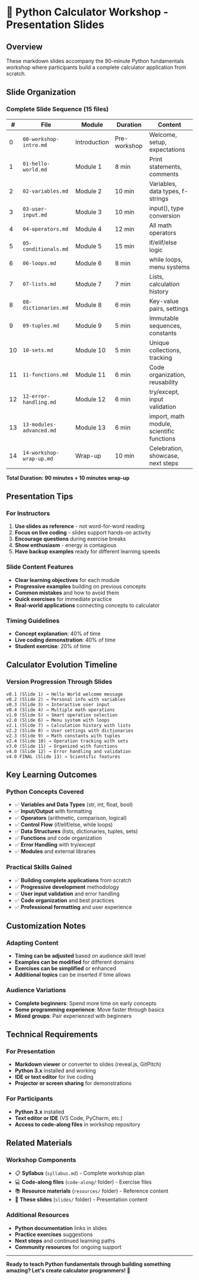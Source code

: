# 🧮 Python Calculator Workshop - Presentation Slides

## Overview
These markdown slides accompany the 90-minute Python fundamentals workshop where participants build a complete calculator application from scratch.

## Slide Organization

### Complete Slide Sequence (15 files)

| # | File | Module | Duration | Content |
|---|------|--------|----------|---------|
| 0 | `00-workshop-intro.md` | Introduction | Pre-workshop | Welcome, setup, expectations |
| 1 | `01-hello-world.md` | Module 1 | 8 min | Print statements, comments |
| 2 | `02-variables.md` | Module 2 | 10 min | Variables, data types, f-strings |
| 3 | `03-user-input.md` | Module 3 | 10 min | input(), type conversion |
| 4 | `04-operators.md` | Module 4 | 12 min | All math operators |
| 5 | `05-conditionals.md` | Module 5 | 15 min | if/elif/else logic |
| 6 | `06-loops.md` | Module 6 | 8 min | while loops, menu systems |
| 7 | `07-lists.md` | Module 7 | 7 min | Lists, calculation history |
| 8 | `08-dictionaries.md` | Module 8 | 6 min | Key-value pairs, settings |
| 9 | `09-tuples.md` | Module 9 | 5 min | Immutable sequences, constants |
| 10 | `10-sets.md` | Module 10 | 5 min | Unique collections, tracking |
| 11 | `11-functions.md` | Module 11 | 6 min | Code organization, reusability |
| 12 | `12-error-handling.md` | Module 12 | 6 min | try/except, input validation |
| 13 | `13-modules-advanced.md` | Module 13 | 6 min | import, math module, scientific functions |
| 14 | `14-workshop-wrap-up.md` | Wrap-up | 10 min | Celebration, showcase, next steps |

**Total Duration: 90 minutes + 10 minutes wrap-up**

## Presentation Tips

### For Instructors
1. **Use slides as reference** - not word-for-word reading
2. **Focus on live coding** - slides support hands-on activity
3. **Encourage questions** during exercise breaks
4. **Show enthusiasm** - energy is contagious
5. **Have backup examples** ready for different learning speeds

### Slide Content Features
- **Clear learning objectives** for each module
- **Progressive examples** building on previous concepts
- **Common mistakes** and how to avoid them
- **Quick exercises** for immediate practice
- **Real-world applications** connecting concepts to calculator

### Timing Guidelines
- **Concept explanation**: 40% of time
- **Live coding demonstration**: 40% of time
- **Student exercise**: 20% of time

## Calculator Evolution Timeline

### Version Progression Through Slides
```
v0.1 (Slide 1) → Hello World welcome message
v0.2 (Slide 2) → Personal info with variables
v0.3 (Slide 3) → Interactive user input
v0.4 (Slide 4) → Multiple math operations
v1.0 (Slide 5) → Smart operation selection
v2.0 (Slide 6) → Menu system with loops
v2.1 (Slide 7) → Calculation history with lists
v2.2 (Slide 8) → User settings with dictionaries
v2.3 (Slide 9) → Math constants with tuples
v2.4 (Slide 10) → Operation tracking with sets
v3.0 (Slide 11) → Organized with functions
v4.0 (Slide 12) → Error handling and validation
v4.0 FINAL (Slide 13) → Scientific features
```

## Key Learning Outcomes

### Python Concepts Covered
- ✅ **Variables and Data Types** (str, int, float, bool)
- ✅ **Input/Output** with formatting
- ✅ **Operators** (arithmetic, comparison, logical)
- ✅ **Control Flow** (if/elif/else, while loops)
- ✅ **Data Structures** (lists, dictionaries, tuples, sets)
- ✅ **Functions** and code organization
- ✅ **Error Handling** with try/except
- ✅ **Modules** and external libraries

### Practical Skills Gained
- ✅ **Building complete applications** from scratch
- ✅ **Progressive development** methodology
- ✅ **User input validation** and error handling
- ✅ **Code organization** and best practices
- ✅ **Professional formatting** and user experience

## Customization Notes

### Adapting Content
- **Timing can be adjusted** based on audience skill level
- **Examples can be modified** for different domains
- **Exercises can be simplified** or enhanced
- **Additional topics** can be inserted if time allows

### Audience Variations
- **Complete beginners**: Spend more time on early concepts
- **Some programming experience**: Move faster through basics
- **Mixed groups**: Pair experienced with beginners

## Technical Requirements

### For Presentation
- **Markdown viewer** or converter to slides (reveal.js, GitPitch)
- **Python 3.x** installed and working
- **IDE or text editor** for live coding
- **Projector or screen sharing** for demonstrations

### For Participants
- **Python 3.x** installed
- **Text editor or IDE** (VS Code, PyCharm, etc.)
- **Access to code-along files** in workshop repository

## Related Materials

### Workshop Components
- 📋 **Syllabus** (`syllabus.md`) - Complete workshop plan
- 💻 **Code-along files** (`code-along/` folder) - Exercise files
- 📚 **Resource materials** (`resources/` folder) - Reference content
- 🎤 **These slides** (`slides/` folder) - Presentation content

### Additional Resources
- **Python documentation** links in slides
- **Practice exercises** suggestions
- **Next steps** and continued learning paths
- **Community resources** for ongoing support

---

**Ready to teach Python fundamentals through building something amazing? Let's create calculator programmers! 🚀**